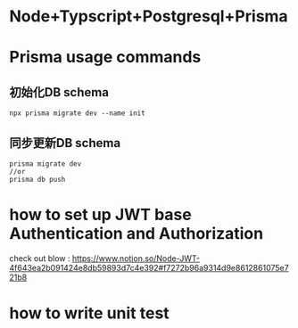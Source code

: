 # Node+Typscript+Postgresql+Prisma

# Prisma usage commands
## 初始化DB schema
```
npx prisma migrate dev --name init
```
## 同步更新DB schema
```
prisma migrate dev
//or
prisma db push
```

# how to set up JWT base Authentication and Authorization
check out blow : 
https://www.notion.so/Node-JWT-4f643ea2b091424e8db59893d7c4e392#f7272b96a9314d9e8612861075e721b8

# how to write unit test

```